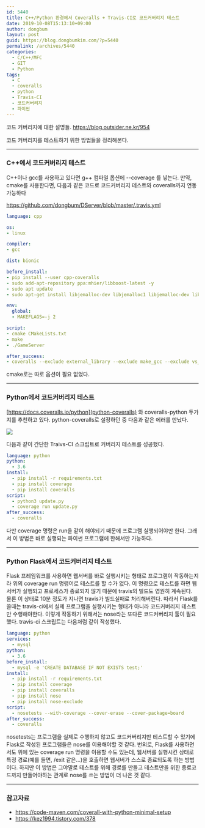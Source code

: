 ```yaml
---
id: 5440
title: C++/Python 환경에서 Coveralls + Travis-CI로 코드커버리지 테스트
date: 2019-10-08T15:13:10+09:00
author: dongbum
layout: post
guid: https://blog.dongbumkim.com/?p=5440
permalink: /archives/5440
categories:
  - C/C++/MFC
  - GIT
  - Python
tags:
  - C
  - coveralls
  - python
  - Travis-CI
  - 코드커버리지
  - 파이썬
---
```

코드 커버리지에 대한 설명들. <https://blog.outsider.ne.kr/954>

코드 커버리지를 테스트하기 위한 방법들을 정리해본다.

---

### C++에서 코드커버리지 테스트

C++이나 gcc를 사용하고 있다면 g++ 컴파일 옵션에 --coverage 를 넣는다. 만약, cmake를 사용한다면, 다음과 같은 코드로 코드커버리지 테스트와 coveralls까지 연동 가능하다

<https://github.com/dongbum/DServer/blob/master/.travis.yml>

```YAML
language: cpp

os:
- linux

compiler:
- gcc

dist: bionic

before_install:
- pip install --user cpp-coveralls
- sudo add-apt-repository ppa:mhier/libboost-latest -y
- sudo apt update
- sudo apt-get install libjemalloc-dev libjemalloc1 libjemalloc-dev libjsoncpp-dev libjsoncpp1 libmysqlcppconn-dev libmysql++-dev libboost1.70-dev

env:
  global:
  - MAKEFLAGS=-j 2

script:
- cmake CMakeLists.txt
- make
- ./GameServer

after_success:
- coveralls --exclude external_library --exclude make_gcc --exclude vs_solution --exclude CMakeFiles --gcov-options '\-lp';
```

cmake로는 따로 옵션이 필요 없었다.

---

### Python에서 코드커버리지 테스트

[https://docs.coveralls.io/python](python-coveralls) 와 coveralls-python 두가지를 추천하고 있다. python-coveralls로 설정하던 중 다음과 같은 에러를 만났다.

![](https://blog.dongbumkim.com/wp-content/uploads/2019/09/K-009.png)

다음과 같이 간단한 Traivs-CI 스크립트로 커버리지 테스트를 성공했다.

```YAML
language: python
python:
  - 3.6
install:
  - pip install -r requirements.txt
  - pip install coverage
  - pip install coveralls
script:
  - python3 update.py
  - coverage run update.py
after_success:
  - coveralls
```
다만 coverage 명령은 run을 같이 해야되기 때문에 프로그램 실행되어야만 한다. 그래서 이 방법은 바로 실행되는 파이썬 프로그램에 한해서만 가능하다.

---

### Python Flask에서 코드커버리지 테스트

Flask 프레임워크를 사용하면 웹서버를 바로 실행시키는 형태로 프로그램이 작동하는지라 위의 coverage run 명령어로 테스트를 할 수가 없다. 이 명령으로 테스트를 하면 웹서버가 실행되고 프로세스가 종료되지 않기 때문에 travis의 빌드도 영원히 계속된다. 물론 이 상태로 10분 정도가 지나면 travis가 빌드실패로 처리해버린다. 따라서 Flask를 쓸때는 travis-ci에서 실제 프로그램을 실행시키는 형태가 아니라 코드커버리지 테스트만 수행해야한다. 이렇게 작동하기 위해서는 nose라는 또다른 코드커버리지 툴이 필요했다. travis-ci 스크립트는 다음처럼 같이 작성했다.

```YAML
language: python
services:
  - mysql
python:
  - 3.6
before_install:
  - mysql -e 'CREATE DATABASE IF NOT EXISTS test;'
install:
  - pip install -r requirements.txt
  - pip install coverage
  - pip install coveralls
  - pip install nose
  - pip install nose-exclude
script:
  - nosetests --with-coverage --cover-erase --cover-package=board
after_success:
  - coveralls
```

nosetests는 프로그램을 실제로 수행하지 않고도 코드커버리지만 테스트할 수 있기에 Flask로 작성된 프로그램들은 nose를 이용해야할 것 같다. 번외로, Flask를 사용하면서도 위에 있는 coverage run 명령을 이용할 수도 있는데, 웹서버를 실행시킨 상태로 특정 경로(예를 들면, /exit 같은...)을 호출하면 웹서버가 스스로 종료되도록 하는 방법이다. 하지만 이 방법은 그야말로 테스트를 위해 경로를 만들고 테스트만을 위한 종료코드까지 만들어야하는 관계로 nose를 쓰는 방법이 더 나은 것 같다.

---

### 참고자료

  * <https://code-maven.com/coverall-with-python-minimal-setup>
  * <https://kez1994.tistory.com/378>
